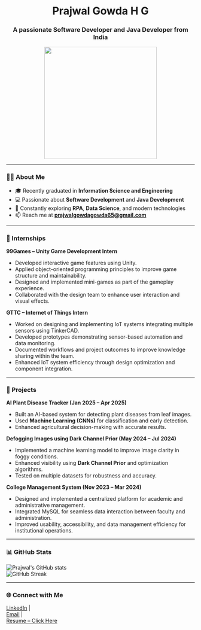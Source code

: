 <h1 align="center">Prajwal Gowda H G</h1>
<h3 align="center">A passionate Software Developer and Java Developer from India</h3>

<p align="center">
  <img src="https://github.com/prajwalgowda8660/prajwalgowda8660/blob/main/cartoon-man-wearing-glasses.jpg?raw=true" width="300" />
</p>

---

### 👨‍💻 About Me
- 🎓 Recently graduated in **Information Science and Engineering**  
- 💻 Passionate about **Software Development** and **Java Development**  
- 🚀 Constantly exploring **RPA**, **Data Science**, and modern technologies  
- 📫 Reach me at **prajwalgowdagowda65@gmail.com**

---

### 🏢 Internships
**99Games – Unity Game Development Intern**  
- Developed interactive game features using Unity.  
- Applied object-oriented programming principles to improve game structure and maintainability.  
- Designed and implemented mini-games as part of the gameplay experience.  
- Collaborated with the design team to enhance user interaction and visual effects.  

**GTTC – Internet of Things Intern**  
- Worked on designing and implementing IoT systems integrating multiple sensors using TinkerCAD.  
- Developed prototypes demonstrating sensor-based automation and data monitoring.  
- Documented workflows and project outcomes to improve knowledge sharing within the team.  
- Enhanced IoT system efficiency through design optimization and component integration.  

---

### 🚀 Projects
**AI Plant Disease Tracker (Jan 2025 – Apr 2025)**  
- Built an AI-based system for detecting plant diseases from leaf images.  
- Used **Machine Learning (CNNs)** for classification and early detection.  
- Enhanced agricultural decision-making with accurate results.  

**Defogging Images using Dark Channel Prior (May 2024 – Jul 2024)**  
- Implemented a machine learning model to improve image clarity in foggy conditions.  
- Enhanced visibility using **Dark Channel Prior** and optimization algorithms.  
- Tested on multiple datasets for robustness and accuracy.  

**College Management System (Nov 2023 – Mar 2024)**  
- Designed and implemented a centralized platform for academic and administrative management.  
- Integrated MySQL for seamless data interaction between faculty and administration.  
- Improved usability, accessibility, and data management efficiency for institutional operations.  

---

### 📊 GitHub Stats
![Prajwal's GitHub stats](https://github-readme-stats.vercel.app/api?username=prajwalgowda8660&show_icons=true&theme=radical)  
![GitHub Streak](https://github-readme-streak-stats.herokuapp.com/?user=prajwalgowda8660&theme=radical)

---
 
### 🌐 Connect with Me
[LinkedIn](https://www.linkedin.com/in/prajwalgowda8660) |  
[Email](mailto:prajwalgowdagowda65@gmail.com) |  
[Resume – Click Here](https://drive.google.com/file/d/1QnpVTRQAcd469FtypjoBOo8VmCFt-zZk/view?usp=sharing)
